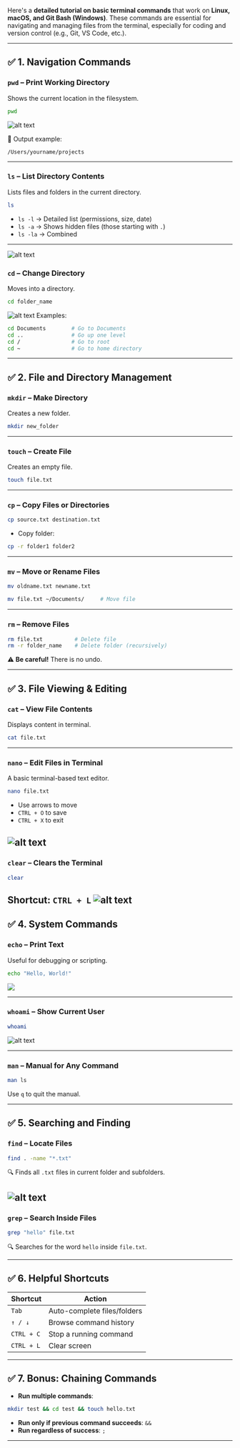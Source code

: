 Here's a **detailed tutorial on basic terminal commands** that work on **Linux, macOS, and Git Bash (Windows)**. These commands are essential for navigating and managing files from the terminal, especially for coding and version control (e.g., Git, VS Code, etc.).

---

## ✅ 1. **Navigation Commands**

### `pwd` – Print Working Directory

Shows the current location in the filesystem.

```bash
pwd
```
![alt text](image.png)

📌 Output example:

```
/Users/yourname/projects
```

---

### `ls` – List Directory Contents

Lists files and folders in the current directory.

```bash
ls
```

* `ls -l` → Detailed list (permissions, size, date)
* `ls -a` → Shows hidden files (those starting with `.`)
* `ls -la` → Combined

---
![alt text](image-1.png)

### `cd` – Change Directory

Moves into a directory.

```bash
cd folder_name
```

![alt text](image-2.png)
Examples:

```bash
cd Documents        # Go to Documents
cd ..               # Go up one level
cd /                # Go to root
cd ~                # Go to home directory
```

---

## ✅ 2. **File and Directory Management**

### `mkdir` – Make Directory

Creates a new folder.

```bash
mkdir new_folder
```

---

### `touch` – Create File

Creates an empty file.

```bash
touch file.txt
```

---

### `cp` – Copy Files or Directories

```bash
cp source.txt destination.txt
```

* Copy folder:

```bash
cp -r folder1 folder2
```

---

### `mv` – Move or Rename Files

```bash
mv oldname.txt newname.txt
```

```bash
mv file.txt ~/Documents/     # Move file
```

---

### `rm` – Remove Files

```bash
rm file.txt          # Delete file
rm -r folder_name    # Delete folder (recursively)
```

⚠️ **Be careful!** There is no undo.

---

## ✅ 3. **File Viewing & Editing**

### `cat` – View File Contents

Displays content in terminal.

```bash
cat file.txt
```

---

### `nano` – Edit Files in Terminal

A basic terminal-based text editor.

```bash
nano file.txt
```

* Use arrows to move
* `CTRL + O` to save
* `CTRL + X` to exit


![alt text](image-3.png)
---

### `clear` – Clears the Terminal

```bash
clear
```

Shortcut: `CTRL + L`
![alt text](image-4.png)
---

## ✅ 4. **System Commands**

### `echo` – Print Text

Useful for debugging or scripting.

```bash
echo "Hello, World!"
```
![](image-5.png)

---

### `whoami` – Show Current User

```bash
whoami
```
![alt text](image-6.png)

---

### `man` – Manual for Any Command

```bash
man ls
```

Use `q` to quit the manual.

---

## ✅ 5. **Searching and Finding**

### `find` – Locate Files

```bash
find . -name "*.txt"
```

🔍 Finds all `.txt` files in current folder and subfolders.

![alt text](image-8.png)
---

### `grep` – Search Inside Files

```bash
grep "hello" file.txt
```

🔍 Searches for the word `hello` inside `file.txt`.


---

## ✅ 6. **Helpful Shortcuts**

| Shortcut   | Action                      |
| ---------- | --------------------------- |
| `Tab`      | Auto-complete files/folders |
| `↑ / ↓`    | Browse command history      |
| `CTRL + C` | Stop a running command      |
| `CTRL + L` | Clear screen                |

---

## ✅ 7. **Bonus: Chaining Commands**

* **Run multiple commands**:

```bash
mkdir test && cd test && touch hello.txt
```

* **Run only if previous command succeeds**: `&&`
* **Run regardless of success**: `;`

---

